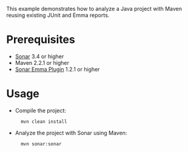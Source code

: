 This example demonstrates how to analyze a Java project with Maven reusing existing JUnit and Emma reports.

Prerequisites
=============
* [Sonar](http://www.sonarsource.org/downloads/) 3.4 or higher
* Maven 2.2.1 or higher
* [Sonar Emma Plugin](http://docs.codehaus.org/display/SONAR/Sonar+Emma+Plugin) 1.2.1 or higher

Usage
=====
* Compile the project:

        mvn clean install
  	
		
* Analyze the project with Sonar using Maven:

        mvn sonar:sonar

